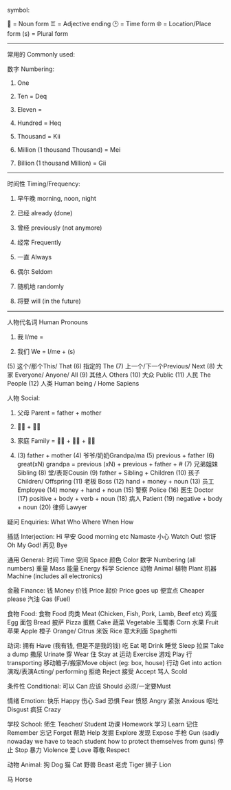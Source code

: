 symbol:

🎈 = Noun form
♊ = Adjective ending
🕑 = Time form
🌐 = Location/Place form
(s) = Plural form

---

常用的 Commonly used:

数字 Numbering:

1. One
  
2. Ten = Deq
  
3. Eleven =
  
4. Hundred = Heq
  
5. Thousand = Kii
  
6. Million (1 thousand Thousand) = Mei
  
7. Billion (1 thousand Million) = Gii
  
  ---
  

时间性 Timing/Frequency:

1. 早午晚 morning, noon, night
  
2. 已经 already (done)
  
3. 曾经 previously (not anymore)
  
4. 经常 Frequently
  
5. 一直 Always
  
6. 偶尔 Seldom
  
7. 随机地 randomly
  
8. 将要 will (in the future)
  
  ---
  

人物代名词 Human Pronouns

1. 我 I/me =
  
2. 我们 We = I/me + (s)
  
  (5) 这个/那个This/ That
   (6) 指定的 The
   (7) 上一个/下一个Previous/ Next
   (8) 大家 Everyone/ Anyone/ All
   (9) 其他人 Others
   (10) 大众 Public 
  (11) 人民 The People
   (12) 人类 Human being / Home Sapiens
  

人物 Social:

1. 父母 Parent = father + mother
  
2. 🧍‍♂️ + 🧍‍♂️
  
3. 家庭 Family = 🧍‍♂️ + 🧍‍♂️ + 🧍‍♂️
  
4. (3) father + mother
  (4) 爷爷/奶奶Grandpa/ma
  (5) previous + father
  (6) great(xN) grandpa = previous (xN) + previous + father + #
  (7) 兄弟姐妹 Sibling
  (8) 堂/表哥Cousin
  (9) father + Sibling + Children
  (10) 孩子 Children/ Offspring
  (11) 老板 Boss
  (12) hand + money + noun
  (13) 员工 Employee
  (14) money + hand + noun
  (15) 警察 Police
  (16) 医生 Doctor
  (17) positive + body + verb + noun
  (18) 病人 Patient
  (19) negative + body + noun
  (20) 律师 Lawyer
  
  疑问 Enquiries:
  What
  Who
  Where
  When
  How
  
  插話 Interjection:
  Hi
  早安 Good morning etc
  Namaste 
  小心 Watch Out!
  惊讶 Oh My God!
  再见 Bye
  
  通用 General:
  时间 Time
  空间 Space
  颜色 Color
  数字 Numbering (all numbers)
  重量 Mass
  能量 Energy
  科学 Science
  动物 Animal
  植物 Plant
  机器 Machine (includes all electronics)
  
  金融 Finance:
  钱 Money
  价钱 Price
  起价 Price goes up
  便宜点 Cheaper please
  汽油 Gas (Fuel)
  
  食物 Food:
  食物 Food
  肉类 Meat (Chicken, Fish, Pork, Lamb, Beef etc)
  鸡蛋 Egg
  面包 Bread
  披萨 Pizza
  蛋糕 Cake
  蔬菜 Vegetable
  玉蜀黍 Corn
  水果 Fruit
  苹果 Apple
  橙子 Orange/ Citrus
  米饭 Rice
  意大利面 Spaghetti
  
  动词:
  拥有 Have (我有钱, 但是不是我的钱)
  吃 Eat
  喝 Drink
  睡觉 Sleep
  拉屎 Take a dump
  撒尿 Urinate
  穿 Wear
  住 Stay at
  运动 Exercise
  游戏 Play
  行 transporting
  移动箱子/搬家Move object (eg: box, house)
  行动 Get into action
  演戏/表演Acting/ performing
  拒绝 Reject
  接受 Accept
  骂人 Scold
  
  条件性 Conditional:
  可以 Can
  应该 Should
  必须/一定要Must
  
  情绪 Emotion:
  快乐 Happy
  伤心 Sad
  恐惧 Fear
  愤怒 Angry
  紧张 Anxious
  呕吐 Disgust
  疯狂 Crazy
  
  学校 School:
  师生 Teacher/ Student
  功课 Homework
  学习 Learn
  记住 Remember
  忘记 Forget
  帮助 Help
  发掘 Explore
  发现 Expose
  手枪 Gun (sadly nowaday we have to teach student how to protect themselves from guns)
  停止 Stop
  暴力 Violence
  爱 Love
  尊敬 Respect
  
  动物 Animal:
  狗 Dog
  猫 Cat
  野兽 Beast
  老虎 Tiger
  狮子 Lion
  

马 Horse
